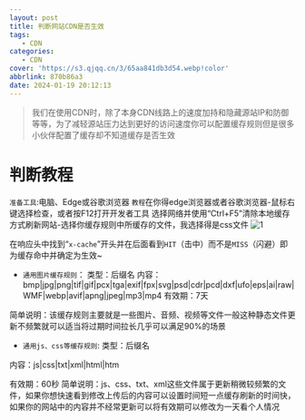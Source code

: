 ```yaml
---
layout: post
title: 判断网站CDN是否生效
tags:
   - CDN
categories:
   - CDN
cover: 'https://s3.qjqq.cn/3/65aa841db3d54.webp!color'
abbrlink: 870b86a3
date: 2024-01-19 20:12:13
---
```

> 我们在使用CDN时，除了本身CDN线路上的速度加持和隐藏源站IP和防御等等，为了减轻源站压力达到更好的访问速度你可以配置缓存规则但是很多小伙伴配置了缓存却不知道缓存是否生效

 # **判断教程**
```准备工具```:电脑、Edge或谷歌浏览器
```教程```在你得edge浏览器或者谷歌浏览器-鼠标右键选择检查，或者按F12打开开发者工具
选择网络并使用“Ctrl+F5”清除本地缓存方式刷新网站-选择你缓存规则中所缓存的文件，我选择得是css文件
![1](https://s3.qjqq.cn/3/65abc28f4bb35.webp!color)

在响应头中找到“```x-cache```”开头并在后面看到```HIT```（击中）而不是```MISS```（闪避）即为缓存命中并确定为生效~

- ```通用图片缓存规则```：
类型：后缀名
内容：bmp|jpg|png|tif|gif|pcx|tga|exif|fpx|svg|psd|cdr|pcd|dxf|ufo|eps|ai|raw|WMF|webp|avif|apng|jpeg|mp3|mp4
有效期：7天

简单说明：该缓存规则主要就是一些图片、音频、视频等文件一般这种静态文件更新不频繁就可以适当将过期时间拉长几乎可以满足90%的场景

- ```通用js、css等缓存规则```:
类型：后缀名

内容：js|css|txt|xml|html|htm

有效期：60秒
简单说明：js、css、txt、xml这些文件属于更新稍微较频繁的文件，如果你想快速看到修改上传后的内容可以设置时间短一点缓存刷新的时间快，如果你的网站中的内容并不经常更新可以将有效期可以修改为一天看个人情况
